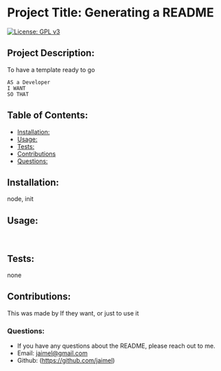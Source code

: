 # Project Title: Generating a README
[![License: GPL v3](https://img.shields.io/badge/License-GPLv3-blue.svg)](https://www.gnu.org/licenses/gpl-3.0)

## Project Description:
To have a template ready to go


```
AS a Developer
I WANT
SO THAT

```

## Table of Contents:
* [Installation:](#installation)
* [Usage:](#usage)
* [Tests:](#tests)
* [Contributions](#contributions)
* [Questions:](#questions)


## Installation:
node, init
<br>

## Usage: 

<br>

## Tests:
none
<br>

## Contributions:
This was made by If they want, or just to use it
<br>

### Questions:
* If you have any questions about the README, please reach out to me.
* Email: jaimel@gmail.com 
* Github: (https://github.com/jaimel)
